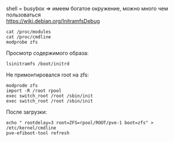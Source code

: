 shell = busybox => имеем богатое окружение, можно много чем пользоваться  
https://wiki.debian.org/InitramfsDebug  
```
cat /proc/modules
cat /proc/cmdline
modprobe zfs
```

Просмотр содержимого образа:  
```
lsinitramfs /boot/initrd
```


Не примонтировался root на zfs:  
```
modprode zfs
import -R /root rpool
exec switch_root /root /sbin/init
exec switch_root /root /sbin/init
```
После загрузки:
```
echo " rootdelay=3 root=ZFS=rpool/ROOT/pve-1 boot=zfs" > /etc/kernel/cmdline
pve-efiboot-tool refresh
```
